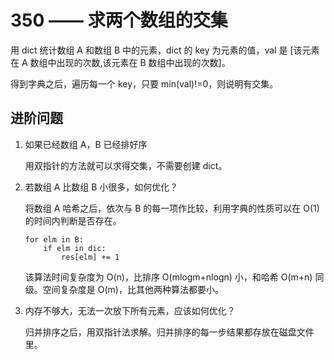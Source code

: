 # 350 —— 求两个数组的交集
用 dict 统计数组 A 和数组 B 中的元素，dict 的 key 为元素的值，val 是 [该元素在 A 数组中出现的次数,该元素在 B 数组中出现的次数]。

得到字典之后，遍历每一个 key，只要 min(val)!=0，则说明有交集。

## 进阶问题
1. 如果已经数组 A，B 已经排好序

    用双指针的方法就可以求得交集，不需要创建 dict。

2. 若数组 A 比数组 B 小很多，如何优化？

    将数组 A 哈希之后，依次与 B 的每一项作比较，利用字典的性质可以在 O(1)的时间内判断是否存在。
    
    ```
    for elm in B: 
        if elm in dic: 
            res[elm] += 1
    ``` 
    
    该算法时间复杂度为 O(n)，比排序 O(mlogm+nlogn) 小，和哈希 O(m+n) 同级。空间复杂度是 O(m)，比其他两种算法都要小。

3. 内存不够大，无法一次放下所有元素，应该如何优化？

    归并排序之后，用双指针法求解。归并排序的每一步结果都存放在磁盘文件里。


